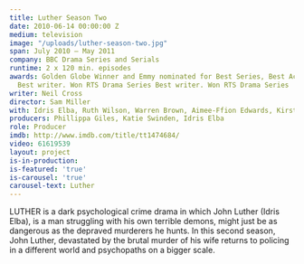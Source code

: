 ```yaml
---
title: Luther Season Two
date: 2010-06-14 00:00:00 Z
medium: television
image: "/uploads/luther-season-two.jpg"
span: July 2010 – May 2011
company: BBC Drama Series and Serials
runtime: 2 x 120 min. episodes
awards: Golden Globe Winner and Emmy nominated for Best Series, Best Actor, Best Director,
  Best writer. Won RTS Drama Series Best writer. Won RTS Drama Series
writer: Neil Cross
director: Sam Miller
with: Idris Elba, Ruth Wilson, Warren Brown, Aimee-Ffion Edwards, Kirsten Wareing
producers: Phillippa Giles, Katie Swinden, Idris Elba
role: Producer
imdb: http://www.imdb.com/title/tt1474684/
video: 61619539
layout: project
is-in-production: 
is-featured: 'true'
is-carousel: 'true'
carousel-text: Luther
---
```


LUTHER is a dark psychological crime drama in which John Luther (Idris Elba), is a man struggling with his own terrible demons, might just be as dangerous as the depraved murderers he hunts. In this second season, John Luther, devastated by the brutal murder of his wife returns to policing in a different world and psychopaths on a bigger scale.